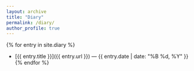 ```yaml
---
layout: archive
title: "Diary"
permalink: /diary/
author_profile: true
---
```


{% for entry in site.diary %}
- [{{ entry.title }}]({{ entry.url }}) — {{ entry.date | date: "%B %d, %Y" }}
{% endfor %}